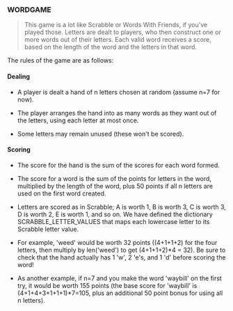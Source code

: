 ### WORDGAME

>This game is a lot like Scrabble or Words With Friends, if you've played those.
>Letters are dealt to players, who then construct one or more words out of their
>letters. Each valid word receives a score, based on the length of the word and
>the letters in that word.

The rules of the game are as follows:

#### Dealing
* A player is dealt a hand of n letters chosen at random (assume n=7 for now).

* The player arranges the hand into as many words as they want out of the letters, using each letter at most once.

* Some letters may remain unused (these won't be scored).

#### Scoring
* The score for the hand is the sum of the scores for each word formed.

* The score for a word is the sum of the points for letters in the word, multiplied by the length of the word, plus 50 points if all n letters are used on the first word created.

* Letters are scored as in Scrabble; A is worth 1, B is worth 3, C is worth 3, D is worth 2, E is worth 1, and so on. We have defined the dictionary SCRABBLE_LETTER_VALUES that maps each lowercase letter to its Scrabble letter value.

* For example, 'weed' would be worth 32 points ((4+1+1+2) for the four letters, then multiply by len('weed') to get (4+1+1+2)*4 = 32). Be sure to check that the hand actually has 1 'w', 2 'e's, and 1 'd' before scoring the word!

* As another example, if n=7 and you make the word 'waybill' on the first try, it would be worth 155 points (the base score for 'waybill' is (4+1+4+3+1+1+1)*7=105, plus an additional 50 point bonus for using all n letters).